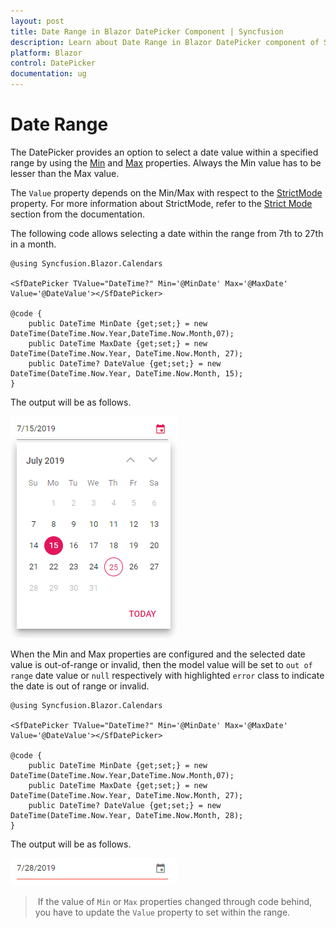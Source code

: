 ```yaml
---
layout: post
title: Date Range in Blazor DatePicker Component | Syncfusion 
description: Learn about Date Range in Blazor DatePicker component of Syncfusion, and more details.
platform: Blazor
control: DatePicker
documentation: ug
---
```


# Date Range

The DatePicker provides an option to select a date value within a specified range by using the
[Min](https://help.syncfusion.com/cr/blazor/Syncfusion.Blazor.Calendars.CalendarBase-1.html#Syncfusion_Blazor_Calendars_CalendarBase_1_Min)
and
[Max](https://help.syncfusion.com/cr/blazor/Syncfusion.Blazor.Calendars.CalendarBase-1.html#Syncfusion_Blazor_Calendars_CalendarBase_1_Max)
properties. Always the Min value has to be
lesser than the Max value.

The `Value` property depends
on the Min/Max with respect to the [StrictMode](https://help.syncfusion.com/cr/blazor/Syncfusion.Blazor.Calendars.SfDatePicker-1.html#Syncfusion_Blazor_Calendars_SfDatePicker_1_StrictMode) property. For more information about StrictMode, refer to the [Strict Mode](./strict-mode) section from the documentation.

The following code allows selecting a
date within the range from 7th to 27th in
a month.

```cshtml
@using Syncfusion.Blazor.Calendars

<SfDatePicker TValue="DateTime?" Min='@MinDate' Max='@MaxDate' Value='@DateValue'></SfDatePicker>

@code {
    public DateTime MinDate {get;set;} = new DateTime(DateTime.Now.Year,DateTime.Now.Month,07);
    public DateTime MaxDate {get;set;} = new DateTime(DateTime.Now.Year, DateTime.Now.Month, 27);
    public DateTime? DateValue {get;set;} = new DateTime(DateTime.Now.Year, DateTime.Now.Month, 15);
}
```

The output will be as follows.

![datepicker](./images/date_range_01.png)

When the Min and Max properties are configured and the selected date value is out-of-range or
invalid, then the model value will be set to `out of range` date value or `null` respectively
with highlighted `error` class to indicate the date is out of range or invalid.

```cshtml
@using Syncfusion.Blazor.Calendars

<SfDatePicker TValue="DateTime?" Min='@MinDate' Max='@MaxDate' Value='@DateValue'></SfDatePicker>

@code {
    public DateTime MinDate {get;set;} = new DateTime(DateTime.Now.Year,DateTime.Now.Month,07);
    public DateTime MaxDate {get;set;} = new DateTime(DateTime.Now.Year, DateTime.Now.Month, 27);
    public DateTime? DateValue {get;set;} = new DateTime(DateTime.Now.Year, DateTime.Now.Month, 28);
}
```

The output will be as follows.

![datepicker](./images/date_range_02.png)

> If the value of `Min` or `Max` properties
changed through code behind, you have to
update the `Value` property to set within the
range.
